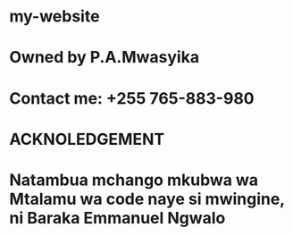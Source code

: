 # my-website
# Owned by P.A.Mwasyika
# Contact me: +255 765-883-980
#                           ACKNOLEDGEMENT
# Natambua mchango mkubwa wa Mtalamu wa code naye si mwingine, ni Baraka Emmanuel Ngwalo
